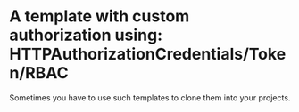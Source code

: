 # A template with custom authorization using: HTTPAuthorizationCredentials/Token/RBAC
Sometimes you have to use such templates to clone them into your projects.
